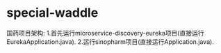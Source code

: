 
# special-waddle
国药项目架构:
1.首先运行microservice-discovery-eureka项目(直接运行EurekaApplication.java).
2.运行sinopharm项目(直接运行Application.java).
